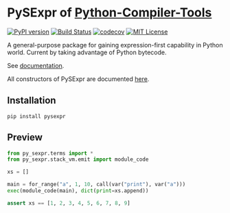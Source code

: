 # PySExpr of [Python-Compiler-Tools](https://github.com/python-compiler-tools)

[![PyPI version](https://img.shields.io/pypi/v/pysexpr.svg)](https://pypi.org/project/pysexpr)
[![Build Status](https://travis-ci.com/thautwarm/PySExpr.svg?branch=master)](https://travis-ci.com/thautwarm/PySExpr)
[![codecov](https://codecov.io/gh/thautwarm/PySExpr/branch/master/graph/badge.svg)](https://codecov.io/gh/thautwarm/PySExpr)
[![MIT License](https://img.shields.io/badge/license-MIT-Green.svg?style=flat)](https://github.com/thautwarm/EBNFParser/blob/boating-new/LICENSE)

A general-purpose package for gaining expression-first capability in Python
world. Current by taking advantage of Python bytecode. 

See [documentation](http://htmlpreview.github.io/?https://github.com/thautwarm/PySExpr/blob/gh-pages/docs/py_sexpr/index.html).

All constructors of PySExpr are documented [here](https://htmlpreview.github.io/?https://raw.githubusercontent.com/thautwarm/PySExpr/gh-pages/docs/py_sexpr/terms.html).

## Installation

```shell
pip install pysexpr
```

## Preview

```python
from py_sexpr.terms import *
from py_sexpr.stack_vm.emit import module_code

xs = []

main = for_range("a", 1, 10, call(var("print"), var("a")))
exec(module_code(main), dict(print=xs.append))

assert xs == [1, 2, 3, 4, 5, 6, 7, 8, 9]
```

